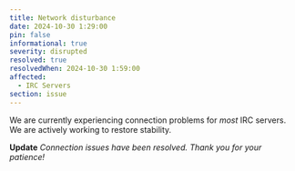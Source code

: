 ```yaml
---
title: Network disturbance
date: 2024-10-30 1:29:00
pin: false
informational: true
severity: disrupted
resolved: true
resolvedWhen: 2024-10-30 1:59:00
affected:
  - IRC Servers
section: issue
---
```


We are currently experiencing connection problems for _most_ IRC servers.  We are actively working to restore stability.  

**Update** _Connection issues have been resolved.  Thank you for your patience!_ 
